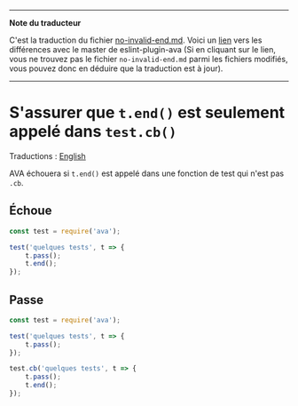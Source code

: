 ___
**Note du traducteur**

C'est la traduction du fichier [no-invalid-end.md](https://github.com/avajs/eslint-plugin-ava/blob/master/docs/rules/no-invalid-end.md). Voici un [lien](https://github.com/avajs/eslint-plugin-ava/compare/7542453058c30ebbc79c7bfeb689492fce226d8f...master#diff-791776202d9a355f02b808f9b5f4a0fb) vers les différences avec le master de eslint-plugin-ava (Si en cliquant sur le lien, vous ne trouvez pas le fichier `no-invalid-end.md` parmi les fichiers modifiés, vous pouvez donc en déduire que la traduction est à jour).
___
# S'assurer que `t.end()` est seulement appelé dans `test.cb()`

Traductions : [English](https://github.com/avajs/eslint-plugin-ava/blob/master/docs/rules/no-invalid-end.md)

AVA échouera si `t.end()` est appelé dans une fonction de test qui n'est pas `.cb`.


## Échoue

```js
const test = require('ava');

test('quelques tests', t => {
	t.pass();
	t.end();
});
```


## Passe

```js
const test = require('ava');

test('quelques tests', t => {
	t.pass();
});

test.cb('quelques tests', t => {
	t.pass();
	t.end();
});
```
